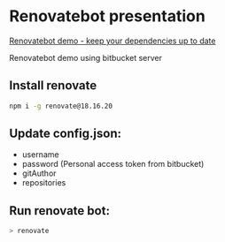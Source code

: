 # Renovatebot presentation

[Renovatebot demo - keep your dependencies up to date](renovate-bot.md)

Renovatebot demo using bitbucket server

## Install renovate

```bash
npm i -g renovate@18.16.20
```

## Update config.json:
- username
- password (Personal access token from bitbucket)
- gitAuthor
- repositories

## Run renovate bot:
```bash
> renovate
```